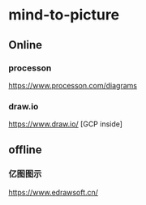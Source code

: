 # mind-to-picture


## Online

###   processon
https://www.processon.com/diagrams

###  draw.io
https://www.draw.io/   [GCP inside]



## offline

### 亿图图示
https://www.edrawsoft.cn/    





